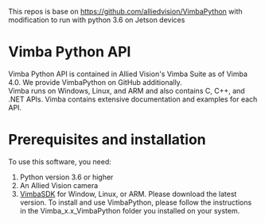 This repos is base on https://github.com/alliedvision/VimbaPython with modification to run with python 3.6 on Jetson devices

Vimba Python API
===============
Vimba Python API is contained in Allied Vision's Vimba Suite as of Vimba 4.0. We provide VimbaPython on GitHub additionally.   
Vimba runs on Windows, Linux, and ARM and also contains C, C++, and .NET APIs. Vimba contains extensive documentation and examples for each API.

Prerequisites and installation
===============
To use this software, you need:

1. Python version 3.6 or higher
2. An Allied Vision camera
3. [VimbaSDK](https://www.alliedvision.com/en/products/software.html) for Window, Linux, or ARM. Please download the latest version. To install and use VimbaPython, please follow the instructions in the Vimba_x.x_VimbaPython folder you installed on your system.



        



